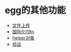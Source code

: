 # egg的其他功能

- [文件上传](https://eggjs.org/zh-cn/basics/controller.html#获取上传的文件)
- [国际化I18n](https://eggjs.org/zh-cn/core/i18n.html)
- [helper对象](https://eggjs.org/zh-cn/basics/objects.html#helper)
- [验证](https://eggjs.org/zh-cn/basics/controller.html#参数校验)
